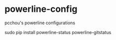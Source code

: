 powerline-config
================

pcchou's powerline configurations

sudo pip install powerline-status powerline-gitstatus
